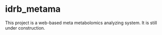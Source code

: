 # idrb_metama
This project is a web-based meta metabolomics analyzing system.
It is still under construction.
